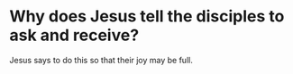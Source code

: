 # Why does Jesus tell the disciples to ask and receive?

Jesus says to do this so that their joy may be full.
